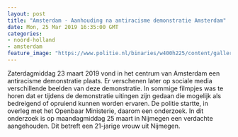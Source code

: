 ```yaml
---
layout: post
title: "Amsterdam - Aanhouding na antiracisme demonstratie Amsterdam"
date: Mon, 25 Mar 2019 16:35:00 GMT
categories: 
- noord-holland 
- amsterdam 
feature_image: "https://www.politie.nl/binaries/w400h225/content/gallery/politie/stockfotos/logos/politie-embleem.jpg"
---
```


Zaterdagmiddag 23 maart 2019 vond in het centrum van Amsterdam een antiracisme demonstratie plaats. Er verschenen later op sociale media verschillende beelden van deze demonstratie. In sommige filmpjes was te horen dat er tijdens de demonstratie uitingen zijn gedaan die mogelijk als bedreigend of opruiend kunnen worden ervaren. De politie startte, in overleg met het Openbaar Ministerie, daarom een onderzoek. In dit onderzoek is op maandagmiddag 25 maart in Nijmegen een verdachte aangehouden. Dit betreft een 21-jarige vrouw uit Nijmegen.
